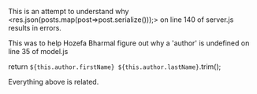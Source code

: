 This is an attempt to understand why <res.json(posts.map(post=>post.serialize()));> on line 140 of server.js results in errors.

This was to help Hozefa Bharmal figure out why a 'author' is undefined on line 35 of model.js

  return `${this.author.firstName} ${this.author.lastName}`.trim();

Everything above is related.

